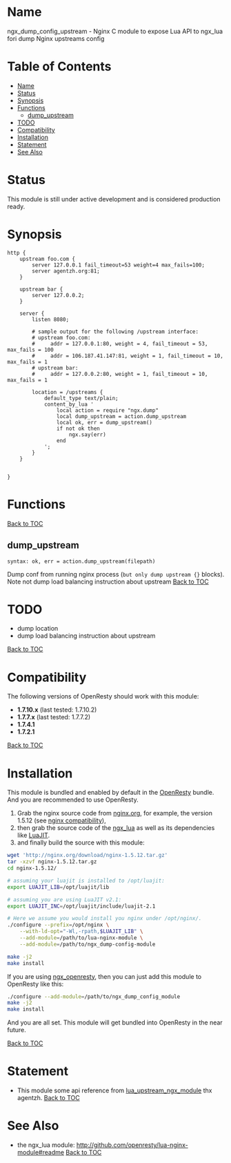 Name
====

ngx_dump_config_upstream - Nginx C module to expose Lua API to ngx_lua fori dump Nginx upstreams config

Table of Contents
=================

* [Name](#name)
* [Status](#status)
* [Synopsis](#synopsis)
* [Functions](#functions)
    * [dump_upstream](#dump_upstreams)
* [TODO](#todo)
* [Compatibility](#compatibility)
* [Installation](#installation)
* [Statement](#statement)
* [See Also](#see-also)

Status
======

This module is still under active development and is considered production ready.

Synopsis
========

```nginx
http {
    upstream foo.com {
        server 127.0.0.1 fail_timeout=53 weight=4 max_fails=100;
        server agentzh.org:81;
    }

    upstream bar {
        server 127.0.0.2;
    }

    server {
        listen 8080;

        # sample output for the following /upstream interface:
        # upstream foo.com:
        #     addr = 127.0.0.1:80, weight = 4, fail_timeout = 53, max_fails = 100
        #     addr = 106.187.41.147:81, weight = 1, fail_timeout = 10, max_fails = 1
        # upstream bar:
        #     addr = 127.0.0.2:80, weight = 1, fail_timeout = 10, max_fails = 1

        location = /upstreams {
            default_type text/plain;
            content_by_lua '
                local action = require "ngx.dump"
                local dump_upstream = action.dump_upstream
                local ok, err = dump_upstream()
                if not ok then 
                    ngx.say(err)
                end
            ';
        }
    }


}
```

Functions
=========

[Back to TOC](#table-of-contents)

dump_upstream
-------------
`syntax: ok, err = action.dump_upstream(filepath)`

 Dump conf from running nginx process (`but only dump upstream {}` blocks).
 Note not dump load balancing instruction about upstream
[Back to TOC](#table-of-contents)       



TODO
====

* dump location
* dump load balancing instruction about upstream

[Back to TOC](#table-of-contents)

Compatibility
=============

The following versions of OpenResty should work with this module:

* **1.7.10.x**  (last tested: 1.7.10.2)
* **1.7.7.x**   (last tested: 1.7.7.2)
* **1.7.4.1**  
* **1.7.2.1**  

[Back to TOC](#table-of-contents)

Installation
============

This module is bundled and enabled by default in the [OpenResty](http://openresty.org) bundle. And you are recommended to use OpenResty.

1. Grab the nginx source code from [nginx.org](http://nginx.org/), for example,
the version 1.5.12 (see [nginx compatibility](#compatibility)),
2. then grab the source code of the [ngx_lua](https://github.com/openresty/lua-nginx-module#installation) as well as its dependencies like [LuaJIT](http://luajit.org/download.html).
3. and finally build the source with this module:

```bash
wget 'http://nginx.org/download/nginx-1.5.12.tar.gz'
tar -xzvf nginx-1.5.12.tar.gz
cd nginx-1.5.12/

# assuming your luajit is installed to /opt/luajit:
export LUAJIT_LIB=/opt/luajit/lib

# assuming you are using LuaJIT v2.1:
export LUAJIT_INC=/opt/luajit/include/luajit-2.1

# Here we assume you would install you nginx under /opt/nginx/.
./configure --prefix=/opt/nginx \
    --with-ld-opt="-Wl,-rpath,$LUAJIT_LIB" \
    --add-module=/path/to/lua-nginx-module \
    --add-module=/path/to/ngx_dump-config-module

make -j2
make install
```

If you are using [ngx_openresty](http://openresty.org), then you can just add this module to OpenResty like this:

```bash
./configure --add-module=/path/to/ngx_dump_config_module
make -j2
make install
```

And you are all set. This module will get bundled into OpenResty in the near future.

[Back to TOC](#table-of-contents)


Statement 
========
* This module some api reference from [lua_upstream_ngx_module](https://github.com/openresty/lua-upstream-nginx-module) thx agentzh.
[Back to TOC](#table-of-contents)

See Also
========
* the ngx_lua module: http://github.com/openresty/lua-nginx-module#readme
[Back to TOC](#table-of-contents)

